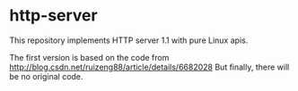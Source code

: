 # http-server
This repository implements HTTP server 1.1 with pure Linux apis.

The first version is based on the code from http://blog.csdn.net/ruizeng88/article/details/6682028
But finally, there will be no original code.